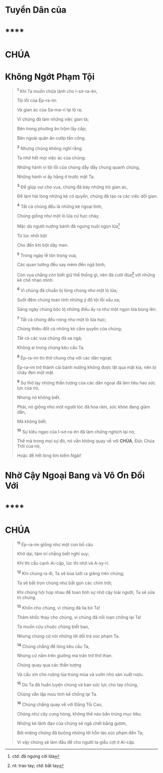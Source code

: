 # Tuyển Dân của

# ****

# CHÚA

# Không Ngớt Phạm Tội

> <sup><b>1</b></sup> Khi Ta muốn chữa lành cho I-sơ-ra-ên,
>
> Tội lỗi của Ép-ra-im
>
> Và gian ác của Sa-ma-ri lại lộ ra;
>
> Vì chúng đã làm những việc gian tà;
>
> Bên trong phường ăn trộm lấy cắp;
>
> Bên ngoài quân ăn cướp tấn công.
>
> <sup><b>2</b></sup> Nhưng chúng không nghĩ rằng
>
> Ta nhớ hết mọi việc ác của chúng.
>
> Những hành vi tội lỗi của chúng dẫy đầy chung quanh chúng,
>
> Những hành vi ấy hằng ở trước mặt Ta.
>
> <sup><b>3</b></sup> Để giúp vui cho vua, chúng đã bày những trò gian ác,
>
> Để làm hài lòng những kẻ có quyền, chúng đã tạo ra các việc dối gian.
>
> <sup><b>4</b></sup> Tất cả chúng đều là những kẻ ngoại tình;
>
> Chúng giống như một lò lửa cứ hực cháy,
>
> Mặc dù người nướng bánh đã ngưng nuôi ngọn lửa[^1-ebacd9f0-03ee-41c7-81b8-dc20833a78fe]
>
> Từ lúc nhồi bột
>
> Cho đến khi bột dậy men.
>
> <sup><b>5</b></sup> Trong ngày lễ tôn trọng vua,
>
> Các quan tướng đều say mèm đến ngã bịnh;
>
> Còn vua chẳng còn biết giữ thể thống gì, nên đã cười đùa[^2-ebacd9f0-03ee-41c7-81b8-dc20833a78fe] với những kẻ chế nhạo mình.
>
> <sup><b>6</b></sup> Vì chúng đã chuẩn bị lòng chúng như một lò lửa;
>
> Suốt đêm chúng toan tính những ý đồ tội lỗi xấu xa;
>
> Sáng ngày chúng bộc lộ những điều ấy ra như một ngọn lửa bùng lên.
>
> <sup><b>7</b></sup> Tất cả chúng đều nóng như một lò lửa hực;
>
> Chúng thiêu đốt cả những kẻ cầm quyền của chúng;
>
> Tất cả các vua chúng đã sa ngã;
>
> Không ai trong chúng kêu cầu Ta.
>
> <sup><b>8</b></sup> Ép-ra-im tin thờ chung chạ với các dân ngoại;
>
> Ép-ra-im trở thành cái bánh nướng không được lật qua mặt kia, nên bị cháy đen một mặt.
>
> <sup><b>9</b></sup> Sự thờ lạy những thần tượng của các dân ngoại đã làm tiêu hao sức lực của nó,
>
> Nhưng nó không biết.
>
> Phải, nó giống như một người tóc đã hoa râm, sức khỏe đang giảm dần,
>
> Mà không biết.
>
> <sup><b>10</b></sup> Sự kiêu ngạo của I-sơ-ra-ên đã làm chứng nghịch lại nó;
>
> Thế mà trong mọi sự đó, nó vẫn không quay về với **CHÚA**, Đức Chúa Trời của nó,
>
> Hoặc để hết lòng tìm kiếm Ngài!

# Nhờ Cậy Ngoại Bang và Vô Ơn Đối Với

# ****

# CHÚA

> <sup><b>11</b></sup> Ép-ra-im giống như một con bồ câu
>
> Khờ dại, tâm trí chẳng biết nghĩ suy;
>
> Khi thì cầu cạnh Ai-cập, lúc thì nhờ vả A-sy-ri.
>
> <sup><b>12</b></sup> Khi chúng ra đi, Ta sẽ bủa lưới ra giăng trên chúng;
>
> Ta sẽ bắt trọn chúng như bắt gọn các chim trời;
>
> Khi chúng hội họp nhau để toan tính sự nhờ cậy loài người, Ta sẽ sửa trị chúng.
>
> <sup><b>13</b></sup> Khốn cho chúng, vì chúng đã lìa bỏ Ta!
>
> Thảm khốc thay cho chúng, vì chúng đã nổi loạn chống lại Ta!
>
> Ta muốn cứu chuộc chúng biết bao,
>
> Nhưng chúng cứ nói những lời dối trá xúc phạm Ta.
>
> <sup><b>14</b></sup> Chúng chẳng để lòng kêu cầu Ta,
>
> Nhưng cứ nằm trên giường mà trăn trở thở than.
>
> Chúng quay qua các thần tượng
>
> Và cầu xin cho ruộng lúa trúng mùa và vườn nho sản xuất rượu.
>
> <sup><b>15</b></sup> Dù Ta đã huấn luyện chúng và ban sức lực cho tay chúng,
>
> Chúng vẫn lập mưu tính kế chống lại Ta.
>
> <sup><b>16</b></sup> Chúng chẳng quay về với Đấng Tối Cao,
>
> Chúng như cây cung hỏng, không thể nào bắn trúng mục tiêu;
>
> Những kẻ lãnh đạo của chúng sẽ ngã chết bằng gươm,
>
> Bởi miệng chúng đã buông những lời hỗn láo xúc phạm đến Ta;
>
> Vì vậy chúng sẽ làm đầu đề cho người ta giễu cợt ở Ai-cập.

[^1-ebacd9f0-03ee-41c7-81b8-dc20833a78fe]: ctd: đã ngưng cời lửa
[^2-ebacd9f0-03ee-41c7-81b8-dc20833a78fe]: nt: trao tay; ctd: bắt tay